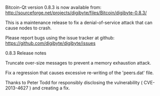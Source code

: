 Bitcoin-Qt version 0.8.3 is now available from:
  http://sourceforge.net/projects/digibyte/files/Bitcoin/digibyte-0.8.3/

This is a maintenance release to fix a denial-of-service attack that
can cause nodes to crash.

Please report bugs using the issue tracker at github:
  https://github.com/digibyte/digibyte/issues

0.8.3 Release notes

Truncate over-size messages to prevent a memory exhaustion attack.

Fix a regression that causes excessive re-writing of the 'peers.dat' file.


Thanks to Peter Todd for responsibly disclosing the vulnerability
( CVE-2013-4627 ) and creating a fix.
